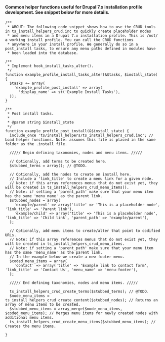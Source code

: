 #### Common helper functions useful for Drupal 7.x installation profile development. See snippet below for more details.

    /**
     * ABOUT: The following code snippet shows how to use the CRUD tools in ts_install_helpers_crud.inc to quickly create placeholder nodes
     * and menu items in a Drupal 7.x installation profile. This is /not/ a working install profile. You can call the CRUD functions
     * anywhere in your install profile. We generally do so in a post_install tasks, to ensure any menu paths defined in modules have
     * been loaded into the database.
    
    /**
     * Implement hook_install_tasks_alter().
     */
    function example_profile_install_tasks_alter(&$tasks, $install_state) {
      $tasks += array(
        'example_profile_post_install' => array(
          'display_name' => st('Example Install Tasks'),
      ));
    }
    
    /**
     * Post install tasks.
     *
     * @param string $install_state 
     */
    function example_profile_post_install(&$install_state) {
      include_once 'ts/install_helpers/ts_install_helpers_crud.inc'; // Load helper functions. Note: assumes this file is placed in the same folder as the .install file.
      
      ///// Begin defining taxonomies, nodes and menu items. /////
      
      // Optionally, add terms to be created here.
      $stubbed_terms = array(); // @TODO.
      
      // Optionally, add the nodes to create on install here.
      // Include a 'link_title' to create a menu link for a given node.
      // Note: if this array references menus that do not exist yet, they will be created in ts_install_helpers_crud_menu_items().
      // Note: if setting a 'parent_path' make sure that your menu item has the same 'menu_name' as the parent link.
      $stubbed_nodes = array(
        'example/parent' => array('title' => 'This is a placeholder node', 'link_title' => 'Parent link'),
        'example/child' => array('title' => 'This is a placeholder node', 'link_title' => 'Child link', 'parent_path' => 'example/parent'),
      );
      
      // Optionally, add menu items to create/alter that point to codified URLs.
      // Note: if this array references menus that do not exist yet, they will be created in ts_install_helpers_crud_menu_items.
      // Note: if setting a 'parent_path' make sure that your menu item has the same 'menu_name' as the parent link.
      // In the example below we create a new footer menu.
      $coded_menu_items = array(
        'contact' => array('title' => 'Example link to contact form', 'link_title' => 'Contact Us', 'menu_name' => 'menu-footer'),
      );
      
      ///// End defining taxonomies, nodes and menu items. /////
    
      ts_install_helpers_crud_create_terms($stubbed_terms); // @TODO.
      $node_menu_items = ts_install_helpers_crud_create_content($stubbed_nodes); // Returns an array of menu items to be created.
      $stubbed_menu_items = array_merge($node_menu_items, $coded_menu_items); // Merges menu items for newly created nodes with additional menu items.
      ts_install_helpers_crud_create_menu_items($stubbed_menu_items); // Creates the menu items.
    
    }